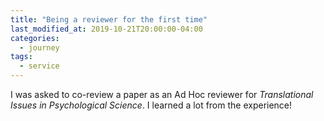 ```yaml
---
title: "Being a reviewer for the first time"
last_modified_at: 2019-10-21T20:00:00-04:00
categories:
  - journey
tags:
  - service
---
```


I was asked to co-review a paper as an Ad Hoc reviewer for *Translational Issues in Psychological Science*. I learned a lot from the experience!